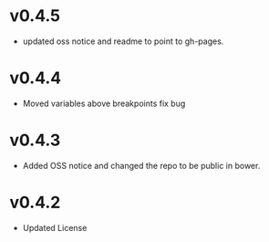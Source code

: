 v0.4.5
==============================
* updated oss notice and readme to point to gh-pages.

v0.4.4
==============================
* Moved variables above breakpoints fix bug

v0.4.3
==============================
* Added OSS notice and changed the repo to be public in bower.

v0.4.2
====================
* Updated License
